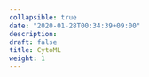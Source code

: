 ```yaml
---
collapsible: true
date: "2020-01-28T00:34:39+09:00"
description: 
draft: false
title: CytoML
weight: 1
---
```


